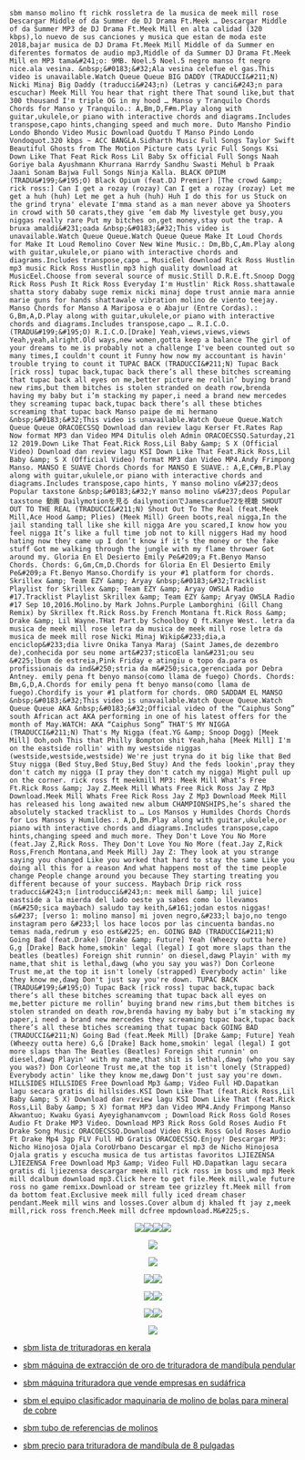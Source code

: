 
```
sbm manso molino ft richk rossletra de la musica de meek mill rose Descargar Middle of da Summer de DJ Drama Ft.Meek … Descargar Middle of da Summer MP3 de DJ Drama Ft.Meek Mill en alta calidad (320 kbps),lo nuevo de sus canciones y musica que estan de moda este 2018,bajar musica de DJ Drama Ft.Meek Mill Middle of da Summer en diferentes formatos de audio mp3,Middle of da Summer DJ Drama Ft.Meek Mill en MP3 tama&#241;o: 9MB. Noel.5 Noel.5 negro manso ft negro nice.ala vesina. &nbsp;&#0183;&#32;Ala vesina celefue el gas.This video is unavailable.Watch Queue Queue BIG DADDY (TRADUCCI&#211;N) Nicki Minaj Big Daddy (traducci&#243;n) (Letras y canci&#243;n para escuchar) Meek Mill You hear that right there That sound like,but that 300 thousand I'm triple OG in my hood … Manso y Tranquilo Chords Chords for Manso y Tranquilo.: A,Bm,D,F#m.Play along with guitar,ukulele,or piano with interactive chords and diagrams.Includes transpose,capo hints,changing speed and much more. Duto Mansho Pindio Londo Bhondo Video Music Download Quotdu T Manso Pindo Londo Vondoquot.320 kbps ~ ACC BANGLA.Sidharth Music Full Songs Taylor Swift Beautiful Ghosts from The Motion Picture cats Lyric Full Songs Ksi Down Like That Feat Rick Ross Lil Baby Sx official Full Songs Naah Goriye bala Ayushmann Khurrana Harrdy Sandhu Swasti Mehul b Praak Jaani Sonam Bajwa Full Songs Ninja Kalla. BLACK OPIUM (TRADU&#199;&#195;O) Black Opium (feat.DJ Premier) [The crowd &amp; rick ross:] Can I get a rozay (rozay) Can I get a rozay (rozay) Let me get a huh (huh) Let me get a huh (huh) Huh I do this for us Stuck on the grind tryna' elevate I'mma stand as a man never above ya Shooters in crowd with 50 carats,they give ‘em dab My livestyle get busy,you niggas really rare Put my bitches on,get money,stay out the trap. A bruxa amaldi&#231;oada &nbsp;&#0183;&#32;This video is unavailable.Watch Queue Queue.Watch Queue Queue Make It Loud Chords for Make It Loud Remolino Cover New Wine Music.: Dm,Bb,C,Am.Play along with guitar,ukulele,or piano with interactive chords and diagrams.Includes transpose,capo … MusicEel download Rick Ross Hustlin mp3 music Rick Ross Hustlin mp3 high quality download at MusicEel.Choose from several source of music.Still D.R.E.ft.Snoop Dogg Rick Ross Push It Rick Ross Everyday I'm Hustlin' Rick Ross.shattawale shatta story dababy suge remix nicki minaj dope trust annie mara annie marie guns for hands shattawale vibration molino de viento teejay. Manso Chords for Manso A Mariposa e o Abajur (Entre Cordas).: G,Bm,A,D.Play along with guitar,ukulele,or piano with interactive chords and diagrams.Includes transpose,capo … R.I.C.O.(TRADU&#199;&#195;O) R.I.C.O.[Drake] Yeah,views,views,views Yeah,yeah,alright.Old ways,new women,gotta keep a balance The girl of your dreams to me is probably not a challenge I've been counted out so many times,I couldn't count it Funny how now my accountant is havin' trouble trying to count it TUPAC BACK (TRADUCCI&#211;N) Tupac Back [rick ross] tupac back,tupac back there’s all these bitches screaming that tupac back all eyes on me,better picture me rollin’ buying brand new rims,but them bitches is stolen stranded on death row,brenda having my baby but i’m stacking my paper,i need a brand new mercedes they screaming tupac back,tupac back there’s all these btiches screaming that tupac back Manso paipe de mi hermano &nbsp;&#0183;&#32;This video is unavailable.Watch Queue Queue.Watch Queue Queue ORACOECSSQ Download dan review lagu Kerser Ft.Rates Rap Now format MP3 dan Video MP4 Ditulis oleh Admin ORACOECSSQ.Saturday,21 12 2019.Down Like That Feat.Rick Ross,Lil Baby &amp; S X (Official Video) Download dan review lagu KSI Down Like That Feat.Rick Ross,Lil Baby &amp; S X (Official Video) format MP3 dan Video MP4.Andy Frimpong Manso. MANSO E SUAVE Chords Chords for MANSO E SUAVE.: A,E,C#m,B.Play along with guitar,ukulele,or piano with interactive chords and diagrams.Includes transpose,capo hints, Y manso molino v&#237;deos Popular taxstone &nbsp;&#0183;&#32;Y manso molino v&#237;deos Popular taxstone 動画 Dailymotionを見る dailymotionでJamescardue72を視聴 SHOUT OUT TO THE REAL (TRADUCCI&#211;N) Shout Out To The Real (feat.Meek Mill,Ace Hood &amp; Plies) (Meek Mill) Green boots,real nigga,In the jail standing tall like she kill nigga Are you scared,I know how you feel nigga It’s like a full time job not to kill niggers Had my hood hating now they came up I don’t know if it’s the money or the fake stuff Got me walking through the jungle with my flame thrower Got around my. Gloria En El Desierto Emily Pe&#209;a Ft.Benyo Manso Chords. Chords: G,Gm,Cm,D.Chords for Gloria En El Desierto Emily Pe&#209;a Ft.Benyo Manso.Chordify is your #1 platform for chords. Skrillex &amp; Team EZY &amp; Aryay &nbsp;&#0183;&#32;Tracklist Playlist for Skrillex &amp; Team EZY &amp; Aryay OWSLA Radio #17.Tracklist Playlist Skrillex &amp; Team EZY &amp; Aryay OWSLA Radio #17 Sep 10,2016.Molino.by Mark Johns.Purple Lamborghini (Gill Chang Remix) by Skrillex ft.Rick Ross.by French Montana ft.Rick Ross &amp; Drake &amp; Lil Wayne.THat Part.by Schoolboy Q ft.Kanye West. letra da musica de meek mill rose letra da musica de meek mill rose letra da musica de meek mill rose Nicki Minaj Wikip&#233;dia,a enciclop&#233;dia livre Onika Tanya Maraj (Saint James,de dezembro de),conhecida por seu nome art&#237;sticoEla lan&#231;ou seu &#225;lbum de estreia,Pink Friday e atingiu o topo da.para os profissionais da ind&#250;stria da m&#250;sica,gerenciada por Debra Antney. emily pena ft benyo manso(como llama de fuego) Chords. Chords: Bm,G,D,A.Chords for emily pena ft benyo manso(como llama de fuego).Chordify is your #1 platform for chords. ORO SADDAM EL MANSO &nbsp;&#0183;&#32;This video is unavailable.Watch Queue Queue.Watch Queue Queue AKA &nbsp;&#0183;&#32;Official video of the “Caiphus Song” south African act AKA performing in one of his latest offers for the month of May.WATCH: AKA “Caiphus Song” THAT'S MY NIGGA (TRADUCCI&#211;N) That's My Nigga (feat.YG &amp; Snoop Dogg) [Meek Mill] Ooh,ooh This that Philly Bompton shit Yeah,haha [Meek Mill] I'm on the eastside rollin' with my westside niggas (westside,westside,westside) We're just tryna do it big like that Bed Stuy nigga (Bed Stuy,Bed Stuy,Bed Stuy) And the feds lookin',pray they don't catch my nigga (I pray they don't catch my nigga) Might pull up on the corner. rick ross ft meekmill MP3: Meek Mill What’s Free Ft.Rick Ross &amp; Jay Z.Meek Mill Whats Free Rick Ross Jay Z Mp3 Download.Meek Mill Whats Free Rick Ross Jay Z Mp3 Download Meek Mill has released his long awaited new album CHAMPIONSHIPS,he’s shared the absolutely stacked tracklist to … Los Mansos y Humildes Chords Chords for Los Mansos y Humildes.: A,D,Bm.Play along with guitar,ukulele,or piano with interactive chords and diagrams.Includes transpose,capo hints,changing speed and much more. They Don't Love You No More (feat.Jay Z,Rick Ross. They Don't Love You No More (feat.Jay Z,Rick Ross,French Montana,and Meek Mill) Jay Z: They look at you strange saying you changed Like you worked that hard to stay the same Like you doing all this for a reason And what happens most of the time people change People change around you because They starting treating you different because of your success. Maybach Drip rick ross traducci&#243;n [introducci&#243;n: meek mill &amp; lil juice] eastside a la mierda del lado oeste ya sabes como lo llevamos (m&#250;sica maybach) saludo tay keith,&#161;jodan estos niggas! s&#237; [verso 1: molino manso] mi joven negro,&#233;l bajo,no tengo instagram pero &#233;l los hace locos por las cincuenta bandas.no temas nada,redrum y eso est&#225; en. GOING BAD (TRADUCCI&#211;N) Going Bad (feat.Drake) [Drake &amp; Future] Yeah (Wheezy outta here) G,g [Drake] Back home,smokin' legal (legal) I got more slaps than the beatles (beatles) Foreign shit runnin' on diesel,dawg Playin' with my name,that shit is lethal,dawg (who you say you was?) Don Corleone Trust me,at the top it isn't lonely (strapped) Everybody actin' like they know me,dawg Don't just say you're down. TUPAC BACK (TRADU&#199;&#195;O) Tupac Back [rick ross] tupac back,tupac back there’s all these bitches screaming that tupac back all eyes on me,better picture me rollin’ buying brand new rims,but them bitches is stolen stranded on death row,brenda having my baby but i’m stacking my paper,i need a brand new mercedes they screaming tupac back,tupac back there’s all these btiches screaming that tupac back GOING BAD (TRADUCCI&#211;N) Going Bad (feat.Meek Mill) [Drake &amp; Future] Yeah (Wheezy outta here) G,G [Drake] Back home,smokin' legal (legal) I got more slaps than The Beatles (Beatles) Foreign shit runnin' on diesel,dawg Playin' with my name,that shit is lethal,dawg (who you say you was?) Don Corleone Trust me,at the top it isn't lonely (Strapped) Everybody actin' like they know me,dawg Don't just say you're down. HILLSIDES HILLSIDES Free Download Mp3 &amp; Video Full HD.Dapatkan lagu secara gratis di hillsides.KSI Down Like That (feat.Rick Ross,Lil Baby &amp; S X) Download dan review lagu KSI Down Like That (feat.Rick Ross,Lil Baby &amp; S X) format MP3 dan Video MP4.Andy Frimpong Manso Akwantuo; Kwaku Gyasi Ayeyighanamvcom ; Download Rick Ross Gold Roses Audio Ft Drake MP3 Video. Download MP3 Rick Ross Gold Roses Audio Ft Drake Song Music ORACOECSSQ.Download Video Rick Ross Gold Roses Audio Ft Drake Mp4 3gp FLV Full HD Gratis ORACOECSSQ.Enjoy! Descargar MP3: Nicho Hinojosa Ojala CoroUrbano Descargar el mp3 de Nicho Hinojosa Ojala gratis y escucha musica de tus artistas favoritos LJIEZENSA LJIEZENSA Free Download Mp3 &amp; Video Full HD.Dapatkan lagu secara gratis di ljiezensa descargar meek mill rick ross im boss umd mp3 Meek mill dcalbum download mp3.Click here to get file.Meek mill,wale future ross no game remixx.Download or stream tee grizzley ft.Meek mill from da bottom feat.Exclusive meek mill fully iced dream chaser pendant.Meek mill wins and losses.Cover album dj khaled ft jay z,meek mill,rick ross french.Meek mill dcfree mpdownload.M&#225;s. 
```

<div align="center">

<a href="https://es-mill.shibang-china.com/github&k=sbm+manso+molino+ft+richk+ross"><img src="https://static.shibang-china.com/es/mill/index.jpg"></a><a href="https://es-mill.shibang-china.com/materials.htmlgithub&k=sbm+manso+molino+ft+richk+ross"><img src="https://static.shibang-china.com/es/mill/materials.jpg"></a><a href="https://es-mill.shibang-china.com/about.htmlgithub&k=sbm+manso+molino+ft+richk+ross"><img src="https://static.shibang-china.com/es/mill/about.jpg"></a><a href="https://es-mill.shibang-china.com/contact.htmlgithub&k=sbm+manso+molino+ft+richk+ross"><img src="https://static.shibang-china.com/es/mill/contact.jpg"></a>

<a href="https://es-mill.shibang-china.com/github&k=sbm+manso+molino+ft+richk+ross"><img src="https://static.shibang-china.com/es/mill/banner.jpg"></a>

<a href="https://swt.shibang-china.com/github&k=sbm+manso+molino+ft+richk+ross"><img src="https://static.shibang-china.com/es/mill/chat.jpg"></a>

<a href="https://es-mill.shibang-china.com/products/vertical-roller-mill.htmlgithub&k=sbm+manso+molino+ft+richk+ross"><img src="https://static.shibang-china.com/es/mill/vertical.jpg"></a><a href="https://es-mill.shibang-china.com/products/raymond-mill.htmlgithub&k=sbm+manso+molino+ft+richk+ross"><img src="https://static.shibang-china.com/es/mill/raymond.jpg"></a>

<a href="https://es-mill.shibang-china.com/products/ultrafine-grinding-mill.htmlgithub&k=sbm+manso+molino+ft+richk+ross"><img src="https://static.shibang-china.com/es/mill/ultrafine.jpg"></a><a href="https://es-mill.shibang-china.com/products/trapezium-grinding-mill.htmlgithub&k=sbm+manso+molino+ft+richk+ross"><img src="https://static.shibang-china.com/es/mill/trapezium.jpg"></a>

<a href="https://es-mill.shibang-china.com/products/ball-mill.htmlgithub&k=sbm+manso+molino+ft+richk+ross"><img src="https://static.shibang-china.com/es/mill/ball.jpg"></a><a href="https://es-mill.shibang-china.com/products/hammer-mill.htmlgithub&k=sbm+manso+molino+ft+richk+ross"><img src="https://static.shibang-china.com/es/mill/hammer.jpg"></a>

<a href="https://swt.shibang-china.com/github&k=sbm+manso+molino+ft+richk+ross"><img src="https://static.shibang-china.com/es/mill/case.jpg"></a>

</div>


* [sbm lista de trituradoras en kerala](sbm%20lista%20de%20trituradoras%20en%20kerala.md)

* [sbm máquina de extracción de oro de trituradora de mandíbula pendular](sbm%20m%C3%A1quina%20de%20extracci%C3%B3n%20de%20oro%20de%20trituradora%20de%20mand%C3%ADbula%20pendular.md)

* [sbm máquina trituradora que vende empresas en sudáfrica](sbm%20m%C3%A1quina%20trituradora%20que%20vende%20empresas%20en%20sud%C3%A1frica.md)

* [sbm el equipo clasificador maquinaria de molino de bolas para mineral de cobre](sbm%20el%20equipo%20clasificador%20maquinaria%20de%20molino%20de%20bolas%20para%20mineral%20de%20cobre.md)

* [sbm tubo de referencias de molinos](sbm%20tubo%20de%20referencias%20de%20molinos.md)

* [sbm precio para trituradora de mandíbula de 8 pulgadas](sbm%20precio%20para%20trituradora%20de%20mand%C3%ADbula%20de%208%20pulgadas.md)
